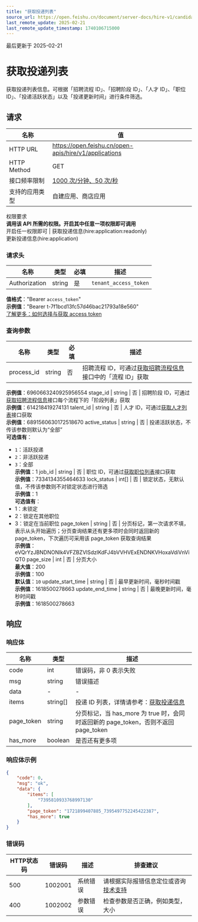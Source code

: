 ```yaml
---
title: "获取投递列表"
source_url: https://open.feishu.cn/document/server-docs/hire-v1/candidate-management/delivery-process-management/application/list
last_remote_update: 2025-02-21
last_remote_update_timestamp: 1740106715000
---
```

最后更新于 2025-02-21

# 获取投递列表

获取投递列表信息。可根据「招聘流程 ID」、「招聘阶段 ID」、「人才 ID」、「职位 ID」、「投递活跃状态」以及「投递更新时间」进行条件筛选。

## 请求
名称 | 值
---|---
HTTP URL | https://open.feishu.cn/open-apis/hire/v1/applications
HTTP Method | GET
接口频率限制 | [1000 次/分钟、50 次/秒](https://open.feishu.cn/document/ukTMukTMukTM/uUzN04SN3QjL1cDN)
支持的应用类型 | 自建应用、商店应用
权限要求  
            **调用该 API 所需的权限。开启其中任意一项权限即可调用**  
            开启任一权限即可 | 获取投递信息(hire:application:readonly)  
            更新投递信息(hire:application)

### 请求头

名称 | 类型 | 必填 | 描述
--- | --- | --- | ---
Authorization | string | 是 | `tenant_access_token`  
**值格式**："Bearer `access_token`"  
**示例值**："Bearer t-7f1bcd13fc57d46bac21793a18e560"  
[了解更多：如何选择与获取 access token](https://open.feishu.cn/document/uAjLw4CM/ugTN1YjL4UTN24CO1UjN/trouble-shooting/how-to-choose-which-type-of-token-to-use)

### 查询参数

名称 | 类型 | 必填 | 描述
--- | --- | --- | ---
process_id | string | 否 | 招聘流程 ID，可通过[获取招聘流程信息](https://open.feishu.cn/document/ukTMukTMukTM/uMzM1YjLzMTN24yMzUjN/hire-v1/job_process/list)接口中的「流程 ID」获取  
**示例值**：6960663240925956554
stage_id | string | 否 | 招聘阶段 ID，可通过[获取招聘流程信息](https://open.feishu.cn/document/ukTMukTMukTM/uMzM1YjLzMTN24yMzUjN/hire-v1/job_process/list)接口每个流程下的「阶段列表」获取  
**示例值**：614218419274131
talent_id | string | 否 | 人才 ID，可通过[获取人才列表](https://open.feishu.cn/document/ukTMukTMukTM/uMzM1YjLzMTN24yMzUjN/hire-v1/talent/list)接口获取  
**示例值**：6891560630172518670
active_status | string | 否 | 投递活跃状态，不传该参数则默认为“全部”  
**可选值有**：  
- `1`：活跃投递  
- `2`：非活跃投递  
- `3`：全部  
**示例值**：1
job_id | string | 否 | 职位 ID，可通过[获取职位列表](https://open.feishu.cn/document/ukTMukTMukTM/uMzM1YjLzMTN24yMzUjN/hire-v1/job/list)接口获取  
**示例值**：7334134355464633
lock_status | int\[\] | 否 | 锁定状态，无默认值，不传该参数则不对锁定状态进行筛选  
**示例值**：1  
**可选值有**：  
- 1：未锁定  
- 2：锁定在其他职位  
- 3：锁定在当前职位
page_token | string | 否 | 分页标记，第一次请求不填，表示从头开始遍历；分页查询结果还有更多项时会同时返回新的 page_token，下次遍历可采用该 page_token 获取查询结果  
**示例值**：eVQrYzJBNDNONlk4VFZBZVlSdzlKdFJ4bVVHVExENDNKVHoxaVdiVnViQT0
page_size | int | 否 | 分页大小  
**最大值**：200  
**示例值**：100  
**默认值**：`10`
update_start_time | string | 否 | 最早更新时间，毫秒时间戳  
**示例值**：1618500278663
update_end_time | string | 否 | 最晚更新时间，毫秒时间戳  
**示例值**：1618500278663

## 响应

### 响应体

名称 | 类型 | 描述
--- | --- | ---
code | int | 错误码，非 0 表示失败
msg | string | 错误描述
data | \- | \-
items | string\[\] | 投递 ID 列表，详情请参考：[获取投递信息](https://open.feishu.cn/document/ukTMukTMukTM/uMzM1YjLzMTN24yMzUjN/hire-v1/application/get)
page_token | string | 分页标记，当 has_more 为 true 时，会同时返回新的 page_token，否则不返回 page_token
has_more | boolean | 是否还有更多项

### 响应体示例
```json
{
    "code": 0,
    "msg": "ok",
    "data": {
        "items": [
            "7395810933768997130"
        ],
        "page_token": "1721899407885_7395497752245422387",
        "has_more": true
    }
}
```

### 错误码

HTTP状态码 | 错误码 | 描述 | 排查建议
--- | --- | --- | ---
500 | 1002001 | 系统错误 | 请根据实际报错信息定位或咨询[技术支持](https://applink.feishu.cn/TLJpeNdW)
400 | 1002002 | 参数错误 | 检查参数是否正确，例如类型，大小
